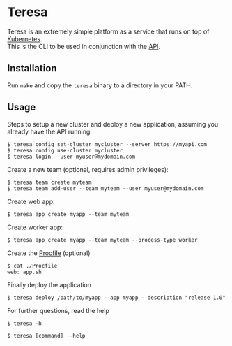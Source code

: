 # Teresa

Teresa is an extremely simple platform as a service that runs on top of [Kubernetes](https://github.com/kubernetes/kubernetes).  
This is the CLI to be used in conjunction with the [API](https://github.com/luizalabs/teresa-api).

## Installation

Run `make` and copy the `teresa` binary to a directory in your PATH.

## Usage

Steps to setup a new cluster and deploy a new application, assuming you already have the API running:

    $ teresa config set-cluster mycluster --server https://myapi.com
    $ teresa config use-cluster mycluster
    $ teresa login --user myuser@mydomain.com

Create a new team (optional, requires admin privileges):

    $ teresa team create myteam
    $ teresa team add-user --team myteam --user myuser@mydomain.com

Create web app:

    $ teresa app create myapp --team myteam

Create worker app:

    $ teresa app create myapp --team myteam --process-type worker
    
Create the [Procfile](https://devcenter.heroku.com/articles/procfile#procfile-naming-and-location) (optional)

    $ cat ./Procfile
    web: app.sh

Finally deploy the application

    $ teresa deploy /path/to/myapp --app myapp --description "release 1.0"

For further questions, read the help

    $ teresa -h

    $ teresa [command] --help
